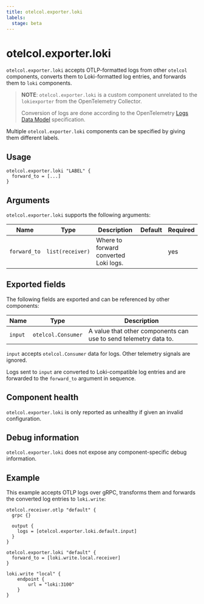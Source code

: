 ```yaml
---
title: otelcol.exporter.loki
labels:
  stage: beta
---
```


# otelcol.exporter.loki

`otelcol.exporter.loki` accepts OTLP-formatted logs from other `otelcol`
components, converts them to Loki-formatted log entries, and forwards them
to `loki` components.

> **NOTE**: `otelcol.exporter.loki` is a custom component unrelated to the
> `lokiexporter` from the OpenTelemetry Collector.
>
> Conversion of logs are done according to the OpenTelemetry
> [Logs Data Model][] specification.

Multiple `otelcol.exporter.loki` components can be specified by giving them
different labels.

[Logs Data Model]: https://opentelemetry.io/docs/reference/specification/logs/data-model/

## Usage

```river
otelcol.exporter.loki "LABEL" {
  forward_to = [...]
}
```

## Arguments

`otelcol.exporter.loki` supports the following arguments:

Name | Type | Description | Default | Required
---- | ---- | ----------- | ------- | --------
`forward_to` | `list(receiver)` | Where to forward converted Loki logs. | | yes


## Exported fields

The following fields are exported and can be referenced by other components:

Name | Type | Description
---- | ---- | -----------
`input` | `otelcol.Consumer` | A value that other components can use to send telemetry data to.

`input` accepts `otelcol.Consumer` data for logs. Other telemetry signals are ignored.

Logs sent to `input` are converted to Loki-compatible log entries and are
forwarded to the `forward_to` argument in sequence.


## Component health

`otelcol.exporter.loki` is only reported as unhealthy if given an invalid
configuration.

## Debug information

`otelcol.exporter.loki` does not expose any component-specific debug
information.

## Example

This example accepts OTLP logs over gRPC, transforms them and forwards
the converted log entries to `loki.write`:

```river
otelcol.receiver.otlp "default" {
  grpc {}

  output {
    logs = [otelcol.exporter.loki.default.input]
  }
}

otelcol.exporter.loki "default" {
  forward_to = [loki.write.local.receiver]
}

loki.write "local" {
    endpoint {
        url = "loki:3100"
    }
}
```
